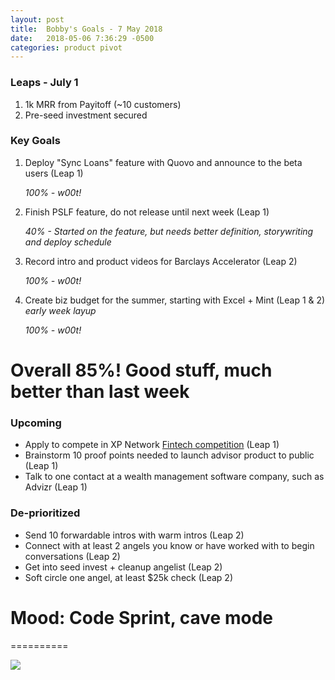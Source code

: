 ```yaml
---
layout: post
title:  Bobby's Goals - 7 May 2018
date:   2018-05-06 7:36:29 -0500
categories: product pivot
---
```


### Leaps - July 1

1. 1k MRR from Payitoff (~10 customers)
1. Pre-seed investment secured

### Key Goals

1. Deploy "Sync Loans" feature with Quovo and announce to the beta users (Leap 1)

    _100% - w00t!_

1. Finish PSLF feature, do not release until next week (Leap 1)

    _40% - Started on the feature, but needs better definition, storywriting and deploy schedule_

1. Record intro and product videos for Barclays Accelerator (Leap 2)

    _100% - w00t!_

1. Create biz budget for the summer, starting with Excel + Mint (Leap 1 & 2) _early week layup_

    _100% - w00t!_

# Overall 85%! Good stuff, much better than last week

### Upcoming
- Apply to compete in XP Network [Fintech competition](https://xyplanningnetwork.wufoo.com/forms/z1mzjixo0o41nw9/?__hstc=77180682.63146827910733f9280424e610510b1c.1524862035207.1524862035207.1524868003003.2&__hssc=77180682.1.1524924645125&__hsfp=860362448&hsCtaTracking=fee83abc-1fd7-460d-85c8-0806bc2bedac%7Cc344de01-8dbf-4677-af7c-8b1257e182a0) (Leap 1)
- Brainstorm 10 proof points needed to launch advisor product to public (Leap 1)
- Talk to one contact at a wealth management software company, such as Advizr (Leap 1)

### De-prioritized
- Send 10 forwardable intros with warm intros (Leap 2)
- Connect with at least 2 angels you know or have worked with to begin conversations (Leap 2)
- Get into seed invest + cleanup angelist (Leap 2)
- Soft circle one angel, at least $25k check (Leap 2)

# Mood: Code Sprint, cave mode
==========

![](https://media3.giphy.com/media/106D9ClA4nBgqI/giphy.gif)
